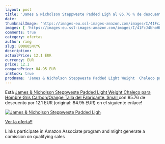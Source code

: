 ```yaml
---
layout: post
title: 'James & Nicholson Steppweste Padded Ligh al 85.76 % de descuento'
date: 
thumbnailImage: 'https://images-eu.ssl-images-amazon.com/images/I/41FcJ4bhoHL._SL200_.jpg'
images: [ 'https://images-eu.ssl-images-amazon.com/images/I/41FcJ4bhoHL._SL200_.jpg' ]
comments: true
category: ofertas
author: ring
slug: B008O5NKYG
description:
actualPrice: 12.1 EUR
currency: EUR
price: 12.1
comparePrice: 84.95 EUR
inStock: true
prodname: 'James & Nicholson Steppweste Padded Light Weight  Chaleco para Hombre  Gris  Carbon/Orange    Talla del Fabricante: Small '
---
```


Está [James & Nicholson Steppweste Padded Light Weight  Chaleco para Hombre  Gris  Carbon/Orange    Talla del Fabricante: Small ](https://www.amazon.es/dp/B008O5NKYG/?tag=tolees-21) con 85.76 de descuento por 12.1 EUR (original: 84.95 EUR) en el siguiente enlace!

[![James & Nicholson Steppweste Padded Ligh](https://images-eu.ssl-images-amazon.com/images/I/41FcJ4bhoHL._SL200_.jpg)](https://www.amazon.es/dp/B008O5NKYG/?tag=tolees-21)

[Ver la oferta!!](https://www.amazon.es/dp/B008O5NKYG/?tag=tolees-21)

Links participate in Amazon Associate program and might generate a comission on qualifying sales


